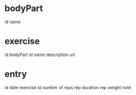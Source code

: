 # bodyPart
id
name

# exercise
id
bodyPart id
name
description
url

# entry
id
date
exercise id
number of reps
rep duration
rep weight
note
